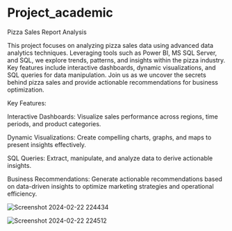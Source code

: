 # Project_academic
Pizza Sales Report Analysis

This project focuses on analyzing pizza sales data using advanced data analytics techniques. Leveraging tools such as Power BI, MS SQL Server, and SQL, we explore trends, patterns, and insights within the pizza industry. Key features include interactive dashboards, dynamic visualizations, and SQL queries for data manipulation. Join us as we uncover the secrets behind pizza sales and provide actionable recommendations for business optimization.

Key Features:

Interactive Dashboards: Visualize sales performance across regions, time periods, and product categories.

Dynamic Visualizations: Create compelling charts, graphs, and maps to present insights effectively.

SQL Queries: Extract, manipulate, and analyze data to derive actionable insights.

Business Recommendations: Generate actionable recommendations based on data-driven insights to optimize marketing strategies and operational efficiency.

![Screenshot 2024-02-22 224434](https://github.com/Gadge12/Project_academic/assets/157005083/45c41329-c9a0-4202-8413-1c2011f2db32)

![Screenshot 2024-02-22 224512](https://github.com/Gadge12/Project_academic/assets/157005083/571a82b0-818e-48e4-b9f7-543cc3ab8a9e)
